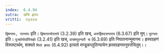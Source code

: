 ```yaml
---
index:  6.4.94
sutra:  खचि ह्वस्वः
vritti:  nyasa
---
```


`द्विषन्तपः, परन्तपः` इति। `द्विषत्परयोस्तापे` (3.2.39) इति खच्, `अरुर्द्विषदजन्तस्य` (6.3.67) इति मुम्। `पुरन्दरः` इति। `पूःसर्वयोर्दारिसहोः` (3.2.41) इति खच्, `वाचंमपुरन्दरौ च` (6.3.69) इति निपातनान्मुमागमः।
ह्रस्वग्रहणं विस्पष्टार्थम्, शक्यते `मितां ह्रस्वः` (6.4.92) इत्यतो मण्डूकप्लुतिन्यायेन ह्रस्वग्रहणमनुवर्त्तयितुम्।।

